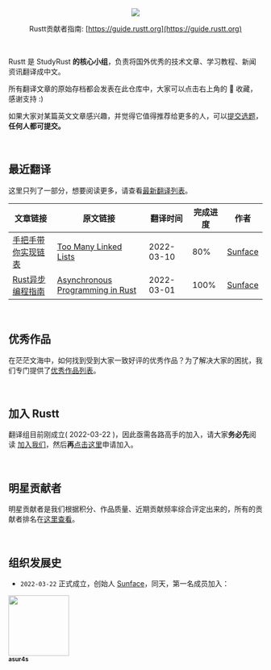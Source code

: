 <div align="center">
    <img src="https://github.com/studyrs/Rustt/blob/main/.github/assets/logo.png?raw=true">

Rustt贡献者指南: [https://guide.rustt.org](https://guide.rustt.org)
</div>

<br />

Rustt 是 StudyRust **的核心小组**，负责将国外优秀的技术文章、学习教程、新闻资讯翻译成中文。

所有翻译文章的原始存档都会发表在此仓库中，大家可以点击右上角的 🌟 收藏，感谢支持 :)

如果大家对某篇英文文章感兴趣，并觉得它值得推荐给更多的人，可以[提交选题](http://guide.rustt.org/proposing.html)，**任何人都可提交。**

<br />

## 最近翻译
这里只列了一部分，想要阅读更多，请查看[最新翻译列表](./最近翻译.md)。

| 文章链接 | 原文链接 | 翻译时间 | 完成进度 | 作者 |
| ------- | ------ | ------- | -------- | ----- |
| [手把手带你实现链表](https://github.com/studyrs/too-many-lists) | [Too Many Linked Lists](https://rust-unofficial.github.io/too-many-lists/) | 2022-03-10 | 80% | [Sunface](https://im.dev) |
| [Rust异步编程指南](https://github.com/studyrs/async-book) | [Asynchronous Programming in Rust](https://rust-lang.github.io/async-book/) | 2022-03-01 | 100% |  [Sunface](https://im.dev) |

<br />

## 优秀作品
在茫茫文海中，如何找到受到大家一致好评的优秀作品？为了解决大家的困扰，我们专门提供了[优秀作品列表](./优秀作品.md)。

<br />

## 加入 Rustt

翻译组目前刚成立( 2022-03-22 )，因此亟需各路高手的加入，请大家**务必先**阅读 [加入我们](https://guide.rustt.org/join-us.html)，然后**再**[点击这里](https://github.com/studyrs/Rustt/issues/new?template=membership-application.yaml)申请加入。

<br />

## 明星贡献者

明星贡献者是我们根据积分、作品质量、近期贡献频率综合评定出来的，所有的贡献者排名在[这里查看](./贡献者排名.md)。

<!-- <table>
    <tr>
        <td align="center">
            <a href="http://im.dev">
                <img src="https://avatars.githubusercontent.com/u/7036754?v=4?s=100" width="120px"  alt=""/>
                <br />
                <sub><b>Sunface</b></sub>
                <br />
                <sub><a href="https://guide.rustt.org/rank-points.html">💎💎💎 610分</a></sub>
            </a>
        </td>
    </tr>
</table> -->
  
<br />

## 组织发展史

- `2022-03-22` 正式成立，创始人 [Sunface](https://im.dev)，同天，第一名成员加入： 

<a href="https://github.com/asur4s">
    <img src="https://avatars.githubusercontent.com/u/99897242?v=4?s=100" width="120px"  alt=""/>
    <br />
    <sub><b>asur4s</b></sub>
    <br />
</a>